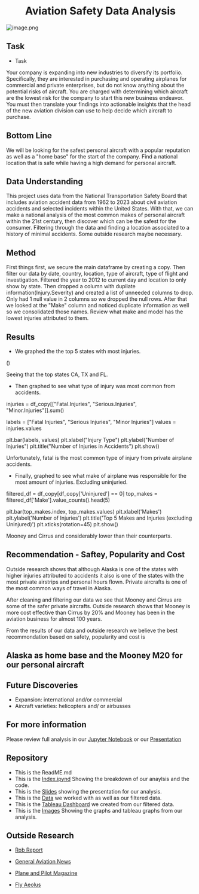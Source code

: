 <center>

# Aviation Safety Data Analysis #
    
</center>

![image.png](https://upload.wikimedia.org/wikipedia/commons/b/bf/Mooney.m20j.g-muni.arp.jpg)


## Task ##
- Task

Your company is expanding into new industries to diversify its portfolio. Specifically, they are interested in purchasing and operating airplanes for commercial and private enterprises, but do not know anything about the potential risks of aircraft. You are charged with determining which aircraft are the lowest risk for the company to start this new business endeavor. You must then translate your findings into actionable insights that the head of the new aviation division can use to help decide which aircraft to purchase.

## Bottom Line ##
We will be looking for the safest personal aircraft with a popular reputation as well as a "home base" for the start of the company. Find a national location that is safe while having a high demand for personal aircraft.

## Data Understanding ##
This project uses data from the National Transportation Safety Board that includes aviation accident data from 1962 to 2023 about civil aviation accidents and selected incidents within the United States. With that, we can make a national analysis of the most common makes of personal aircraft within the 21st century, then discover which can be the safest for the consumer. 
Filtering through the data and finding a location associated to a history of minimal accidents. Some outside research maybe necessary.

## Method ##

First things first, we secure the main dataframe by creating a copy. Then filter our data by date, country, location, type of aircraft, type of flight and investigation. Filtered the year to 2012 to current day and location to only show by state.
Then dropped a column with dupliate information(Injury.Severity) and created a list of unneeded columns to drop. Only had 1 null value in 2 columns so we dropped the null rows.
After that we looked at the "Make" column and noticed duplicate information as well so we consolidated those names.
Review what make and model has the lowest injuries attributed to them.

## Results ##

- We graphed the the top 5 states with most injuries.

()

Seeing that the top states CA, TX and FL.

- Then graphed to see what type of injury was most common from accidents.

injuries = df_copy[["Fatal.Injuries", "Serious.Injuries", "Minor.Injuries"]].sum()

labels = ["Fatal Injuries", "Serious Injuries", "Minor Injuries"]
values = injuries.values

plt.bar(labels, values) 
plt.xlabel("Injury Type")
plt.ylabel("Number of Injuries")
plt.title("Number of Injuries in Accidents")
plt.show()

Unfortunately, fatal is the most common type of injury from private airplane accidents.

- Finally, graphed to see what make of airplane was responsible for the most amount of injuries. Excluding uninjuried.

filtered_df = df_copy[df_copy['Uninjured'] == 0] 
top_makes = filtered_df['Make'].value_counts().head(5)

plt.bar(top_makes.index, top_makes.values)
plt.xlabel('Makes')
plt.ylabel('Number of Injuries')
plt.title('Top 5 Makes and Injuries (excluding Uninjured)')
plt.xticks(rotation=45)
plt.show()

Mooney and Cirrus and considerably lower than their counterparts.

## Recommendation - Saftey, Popularity  and Cost ##

Outside research shows that although Alaska is one of the states with higher injuries attributed to accidents it also is one of the states with the most private airstrips and personal hours flown. Private aircrafts is one of the most common ways of travel in Alaska. 

After cleaning and filtering our data we see that Mooney and Cirrus are some of the safer private aircrafts. Outside research shows that Mooney is more cost effective than Cirrus by 20% and Mooney has been in the aviation business for almost 100 years.

From the results of our data and outside research we believe the best recommondation based on safety, popularity and cost is

## Alaska as home base and the Mooney M20 for our personal aircraft ##


## Future Discoveries ##

- Expansion: international and/or commercial
- Aircraft varieties: helicopters and/ or airbusses

## For more information ##

Please review full analysis in our [Jupyter Notebook](https://github.com/ginaguerin/Aviation-Saftey-Analysis/blob/master/Index.ipynb) or our [Presentation](https://github.com/ginaguerin/Aviation-Saftey-Analysis/blob/master/Final.Slides.pptx)


## Repository ##

- This is the ReadME.md
- This is the [Index.ipynd](https://github.com/ginaguerin/Aviation-Saftey-Analysis/blob/master/Index.ipynb) Showing the breakdown of our anaylsis and the code.
- This is the [Slides](https://github.com/ginaguerin/Aviation-Saftey-Analysis/blob/master/Final.Slides.pptx) showing the presentation for our analysis.
- This is the [Data](https://github.com/ginaguerin/Aviation-Saftey-Analysis/tree/master/data) we worked with as well as our filtered data.
- This is the [Tableau Dashboard](https://public.tableau.com/app/profile/gina.guerihn/viz/PrivateAviationAnalysis/Dashboard1) we created from our filtered data.
- This is the [Images](https://github.com/ginaguerin/Aviation-Saftey-Analysis/tree/master/Images) Showing the graphs and tableau graphs from our analysis.



## Outside Research ##

- [Rob Report](https://robbreport.com/motors/aviation/top-private-aviation-states-eg17-2753874/)

- [General Aviation News](https://generalaviationnews.com/2017/10/24/what-states-top-the-charts-for-general-aviation/#:~:text=A%20new%20post%20on%20The,active%20states%20for%20general%20aviation.)

- [Plane and Pilot Magazine](https://www.planeandpilotmag.com/article/10-cheapest-birds-in-the-sky/)

- [Fly Aeolus](https://flyaeolus.com/blog/buying-a-small-airplanes-5-cheap-airplanes-that-offer-quality/)

